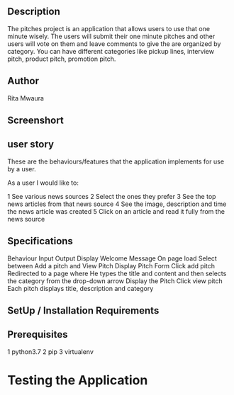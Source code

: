## Description
The pitches project is an application that allows users to use that one minute wisely. The users will submit their one minute pitches and other users will vote on them and leave comments to give the are organized by category. You can have different categories like pickup lines, interview pitch, product pitch, promotion pitch.
## Author
Rita Mwaura
## Screenshort

## user story
These are the behaviours/features that the application implements for use by a user.

As a user I would like to:

1 See various news sources
2 Select the ones they prefer
3 See the top news articles from that news source
4 See the image, description and time the news article was created
5 Click on an article and read it fully from the news source

## Specifications
Behaviour	Input	Output
Display Welcome Message	On page load	Select between Add a pitch and View Pitch
Display Pitch Form	Click add pitch	Redirected to a page where He types the title and content and then selects the category from the drop-down arrow
Display the Pitch	Click view pitch	Each pitch displays title, description and category
## SetUp / Installation Requirements

## Prerequisites
1 python3.7
2 pip
3 virtualenv
# Testing the Application
